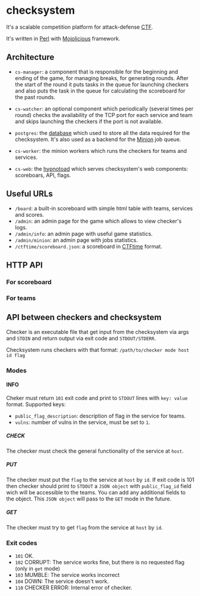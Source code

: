 # checksystem

It's a scalable competition platform for attack-defense [CTF](https://en.wikipedia.org/wiki/Capture_the_flag_(cybersecurity)).

It's written in [Perl](https://www.perl.org/) with [Mojolicious](https://www.mojolicious.org/) framework.

## Architecture

- `cs-manager`: a component that is responsible for the beginning and ending of the game, for managing breaks, for generating rounds. After the start of the round it puts tasks in the queue for launching checkers and also puts the task in the queue for calculating the scoreboard for the past rounds.

- `cs-watcher`: an optional component which periodically (several times per round) checks the availability of the TCP port for each service and team and skips launching the checkers if the port is not available.

- `postgres`: the [database](https://www.postgresql.org/) which used to store all the data required for the checksystem. It's also used as a backend for the [Minion](https://docs.mojolicious.org/Minion) job queue.

- `cs-worker`: the minion workers which runs the checkers for teams and services.

- `cs-web`: the [hypnotoad](https://docs.mojolicious.org/hypnotoad) which serves checksystem's web components: scoreboars, API, flags.

## Useful URLs

- `/board`: a built-in scoreboard with simple html table with teams, services and scores.
- `/admin`: an admin page for the game which allows to view checker's logs.
- `/admin/info`: an admin page with useful game statistics.
- `/admin/minion`: an admin page with jobs statistics.
- `/ctftime/scoreboard.json`: a scoreboard in [CTFtime](https://ctftime.org/) format.

## HTTP API

### For scoreboard

### For teams

## API between checkers and checksystem

Checker is an executable file that get input from the checksystem via args and `STDIN` and return output via exit code and `STDOUT/STDERR`.

Checksystem runs checkers with that format: `/path/to/checker mode host id flag`

### Modes

#### INFO

Cheker must return `101` exit code and print to `STDOUT` lines with `key: value` format. Supported keys:

- `public_flag_description`: description of flag in the service for teams.
- `vulns`: number of vulns in the service, must be set to `1`.

##### CHECK

The checker must check the general functionality of the service at `host`.

##### PUT

The checker must put the `flag` to the service at `host` by `id`. If exit code is 101 then checker should print to `STDOUT` a `JSON object` with `public_flag_id` field wich will be accessible to the teams. You can add any additional fields to the object. This `JSON object` will pass to the `GET` mode in the future.

##### GET

The checker must try to get `flag` from the service at `host` by `id`.
### Exit codes

- `101` OK.
- `102` CORRUPT: The service works fine, but there is no requested flag (only in `get` mode)
- `103` MUMBLE: The service works incorrect
- `104` DOWN: The service doesn't work.
- `110` CHECKER ERROR: Internal error of checker.
